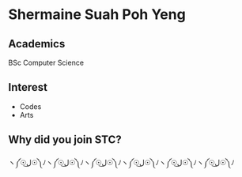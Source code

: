  # Shermaine Suah Poh Yeng

 ## Academics

 BSc Computer Science 

 ## Interest
- Codes
- Arts

 ## Why did you join STC?
 ヽ༼☉ل͜☉༽ﾉヽ༼☉ل͜☉༽ﾉヽ༼☉ل͜☉༽ﾉヽ༼☉ل͜☉༽ﾉヽ༼☉ل͜☉༽ﾉヽ༼☉ل͜☉༽ﾉ

